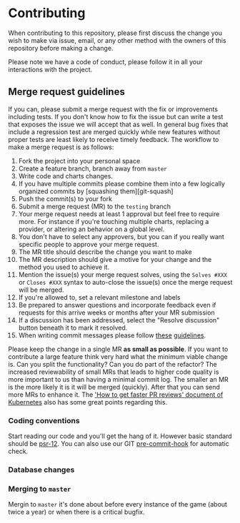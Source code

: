 # Contributing

When contributing to this repository, please first discuss the change you wish to make via issue,
email, or any other method with the owners of this repository before making a change. 

Please note we have a code of conduct, please follow it in all your interactions with the project.

## Merge request guidelines

If you can, please submit a merge request with the fix or improvements
including tests. If you don't know how to fix the issue but can write a test
that exposes the issue we will accept that as well. In general bug fixes that
include a regression test are merged quickly while new features without proper
tests are least likely to receive timely feedback. The workflow to make a merge
request is as follows:

1.  Fork the project into your personal space
1.  Create a feature branch, branch away from `master`
1.  Write code and charts changes.
1.  If you have multiple commits please combine them into a few logically organized commits by [squashing them][git-squash]
1. Push the commit(s) to your fork
1. Submit a merge request (MR) to the `testing` branch
  1. Your merge request needs at least 1 approval but feel free to require more. For instance if you're touching multiple charts, replacing a provider, or altering an behavior on a global level.
  1. You don't have to select any approvers, but you can if you really want specific people to approve your merge request.
1. The MR title should describe the change you want to make
1. The MR description should give a motive for your change and the method you used to achieve it.
  1. Mention the issue(s) your merge request solves, using the `Solves #XXX` or `Closes #XXX` syntax to auto-close the issue(s) once the merge request will be merged.
1. If you're allowed to, set a relevant milestone and labels
1. Be prepared to answer questions and incorporate feedback even if requests for this arrive weeks or months after your MR submission
  1. If a discussion has been addressed, select the "Resolve discussion" button beneath it to mark it resolved.
1. When writing commit messages please follow
   [these](http://tbaggery.com/2008/04/19/a-note-about-git-commit-messages.html)
   [guidelines](http://chris.beams.io/posts/git-commit/).

Please keep the change in a single MR **as small as possible**. If you want to
contribute a large feature think very hard what the minimum viable change is.
Can you split the functionality? Can you do part of the refactor? The increased
reviewability of small MRs that leads to higher code quality is more important
to us than having a minimal commit log. The smaller an MR is the more likely it
is it will be merged (quickly). After that you can send more MRs to enhance it.
The ['How to get faster PR reviews' document of Kubernetes](https://github.com/kubernetes/community/blob/master/contributors/devel/faster_reviews.md) also has some great points regarding this.

### Coding conventions

Start reading our code and you'll get the hang of it. However basic standard 
should be [psr-12](https://www.php-fig.org/psr/psr-12/). You can also use our
GIT [pre-commit-hook](https://gitlab.alembiq.net/larp/bistro/raw/master/doc/pre-commit) for automatic check.

### Database changes

### Merging to `master`
Mergin to `master` it's done about before every instance of the game (about 
twice a year) or when there is a critical bugfix.